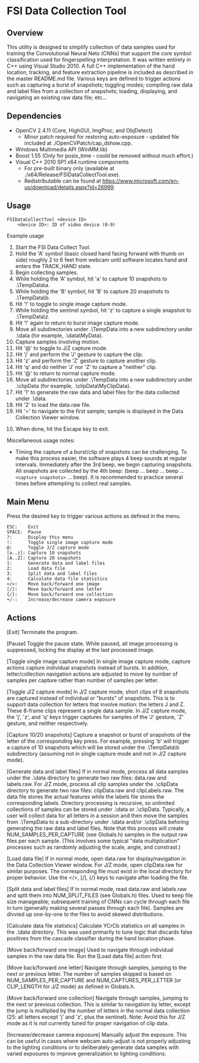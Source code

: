 FSI Data Collection Tool
========================

Overview
--------
This utility is designed to simplify collection of data samples used for training the Convolutional Neural Nets (CNNs) that support the core symbol classification used for fingerspelling interpretation.  It was written entirely in C++ using Visual Studio 2010.  A full C++ implementation of the hand location, tracking, and feature extraction pipeline is included as described in the master README.md file.  Various keys are defined to trigger actions such as capturing a burst of snapshots; toggling modes; compiling raw data and label files from a collection of snapshots; loading, displaying, and navigating an existing raw data file; etc...


Dependencies
------------
- OpenCV 2.4.11 (Core, HighGUI, ImgProc, and ObjDetect)
  - Minor patch required for restoring auto-exposure - updated file included at ./OpenCVPatch/cap_dshow.cpp.
- Windows Multimedia API (WinMM.lib)
- Boost 1.55 (Only for posix_time - could be removed without much effort.)
- Visual C++ 2010 SP1 x64 runtime components
  - For pre-built binary only (available at ./x64/Release/FSIDataCollectTool.exe).
  - Redistributable can be found at https://www.microsoft.com/en-us/download/details.aspx?id=26999.


Usage
-----
    FSIDataCollectTool <device ID>
        <device ID>: ID of video device (0-9)

Example usage
1. Start the FSI Data Collect Tool.
2. Hold the 'A' symbol (basic closed hand facing forward with thumb on side) roughly 2 to 6 feet from webcam until software locates hand and enters the TRACK_HAND state.
3. Begin collecting samples.
  1. While holding the 'A' symbol, hit 'a' to capture 10 snapshots to .\TempData\a.
  2. While holding the 'B' symbol, hit 'B' to capture 20 snapshots to .\TempData\b.
  3. Hit '!' to toggle to single image capture mode.
  4. While holding the sentinel symbol, hit 'z' to capture a single snapshot to .\TempData\z.
  5. Hit '!' again to return to burst image capture mode.
4. Move all subdirectories under .\TempData into a new subdirectory under .\data (for example, .\data\MyData).
5. Capture samples involving motion.
  1. Hit '@' to toggle to J/Z capture mode.
  2. Hit 'j' and perform the 'J' gesture to capture the clip.
  3. Hit 'z' and perform the 'Z' gesture to capture another clip.
  4. Hit 'q' and do neither 'J' nor 'Z' to capture a "neither" clip.
  5. Hit '@' to return to normal capture mode.
6. Move all subdirectories under .\TempData into a new subdirectory under .\clipData (for example, .\clipData\MyClipData).
7. Hit '1' to generate the raw data and label files for the data collected under .\data.
8. Hit '2' to load the data.raw file.
9. Hit '>' to navigate to the first sample; sample is displayed in the Data Collection Viewer window.
10) When done, hit the Escape key to exit.

Miscellaneous usage notes:
- Timing the capture of a burst/clip of snapshots can be challenging.  To make this process easier, the software plays 4 beep sounds at regular intervals.  Immediately after the 3rd beep, we begin capturing snapshots.  All snapshots are collected by the 4th beep: (beep ... beep ... beep ... `<capture snapshots>` ... beep).  It is recommended to practice several times before attempting to collect real samples.


Main Menu
---------
Press the desired key to trigger various actions as defined in the menu.

    ESC:    Exit
    SPACE:  Pause
    ?:      Display this menu
    !:      Toggle single image capture mode
    @:      Toggle J/Z capture mode
    [a..z]: Capture 10 snapshots
    [A..Z]: Capture 20 snapshots
    1:      Generate data and label files
    2:      Load data file
    3:      Split data and label files
    4:      Calculate data file statistics
    </>:    Move back/forward one image
    [/]:    Move back/forward one letter
    {/}:    Move back/forward one collection
    +/-:    Increase/decrease camera exposure


Actions
-------
[Exit]
Terminate the program.

[Pause]
Toggle the pause state.  While paused, all image processing is suppressed, locking the display at the last processed image.

[Toggle single image capture mode]
In single image capture mode, capture actions capture individual snapshots instead of bursts.  In addition, letter/collection navigation actions are adjusted to move by number of samples per capture rather than number of samples per letter.

[Toggle J/Z capture mode]
In J/Z capture mode, short clips of 8 snapshots are captured instead of individual or "bursts" of snapshots.  This is to support data collection for letters that involve motion: the letters J and Z.  These 8-frame clips represent a single data sample.  In J/Z capture mode, the 'j', 'z', and 'q' keys trigger captures for samples of the 'J' gesture, 'Z' gesture, and neither respectively.

[Capture 10/20 snapshots]
Capture a snapshot or burst of snapshots of the letter of the corresponding key press.  For example, pressing 'b' will trigger a capture of 10 snapshots which will be stored under the .\TempData\b subdirectory (assuming not in single capture mode and not in J/Z capture mode).

[Generate data and label files]
If in normal mode, process all data samples under the .\data directory to generate two raw files: data.raw and labels.raw.  For J/Z mode, process all clip samples under the .\clipData directory to generate two raw files: clipData.raw and clipLabels.raw.  The data file stores the actual features while the labels file stores the corresponding labels.  Directory processing is recursive, so unlimited collections of samples can be stored under .\data or .\clipData.  Typically, a user will collect data for all letters in a session and then move the samples from .\TempData to a sub-directory under .\data and/or .\clipData beforing generating the raw data and label files.
Note that this process will create NUM_SAMPLES_PER_CAPTURE (see Globals.h) samples in the output raw files per each sample.  (This involves some typical "data multiplication" processes such as randomly adjusting the scale, angle, and constrast.)

[Load data file]
If in normal mode, open data.raw for display/navigation in the Data Collection Viewer window.  For J/Z mode, open clipData.raw for similar purposes.  The corresponding file must exist in the local directory for proper behavior.  Use the </>, [/], {/} keys to navigate after loading the file.

[Split data and label files]
If in normal mode, read data.raw and labels.raw and split them into NUM_SPLIT_FILES (see Globals.h) files.  Used to keep file size manageable; subsequent training of CNNs can cycle through each file in turn (generally making several passes through each file).  Samples are divvied up one-by-one to the files to avoid skewed distributions.

[Calculate data file statistics]
Calculate YCrCb statistics on all samples in the .\data directory.  This was used primarily to tune logic that discards false positives from the cascade classifier during the hand location phase.

[Move back/forward one image]
Used to navigate through individual samples in the raw data file.  Run the [Load data file] action first.

[Move back/forward one letter]
Navigate through samples, jumping to the next or previous letter.  The number of samples skipped is based on NUM_SAMPLES_PER_CAPTURE and NUM_CAPTURES_PER_LETTER (or CLIP_LENGTH for J/Z mode) as defined in Globals.h.

[Move back/forward one collection]
Navigate through samples, jumping to the next or previous collection.  This is similar to navigation by letter, except the jump is multiplied by the number of letters in the normal data collection (25: all letters except 'j' and 'z', plus the sentinel).
Note: Avoid this for J/Z mode as it is not currently tuned for proper navigation of clip data.

[Increase/decrease camera exposure]
Manually adjust the exposure.  This can be useful in cases where webcam auto-adjust is not properly adjusting to the lighting conditions or to deliberately generate data samples with varied exposures to improve generalization to lighting conditions.
